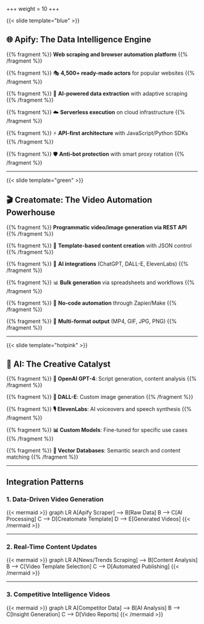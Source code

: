 +++
weight = 10
+++

{{< slide template="blue" >}}

## 🌐 Apify: The Data Intelligence Engine

{{% fragment %}}
**Web scraping and browser automation platform**
{{% /fragment %}}

{{% fragment %}}
🎭 **4,500+ ready-made actors** for popular websites
{{% /fragment %}}

{{% fragment %}}
🤖 **AI-powered data extraction** with adaptive scraping
{{% /fragment %}}

{{% fragment %}}
☁️ **Serverless execution** on cloud infrastructure
{{% /fragment %}}

{{% fragment %}}
⚡ **API-first architecture** with JavaScript/Python SDKs
{{% /fragment %}}

{{% fragment %}}
🛡️ **Anti-bot protection** with smart proxy rotation
{{% /fragment %}}

---

{{< slide template="green" >}}

## 🎬 Creatomate: The Video Automation Powerhouse

{{% fragment %}}
**Programmatic video/image generation via REST API**
{{% /fragment %}}

{{% fragment %}}
📝 **Template-based content creation** with JSON control
{{% /fragment %}}

{{% fragment %}}
🤖 **AI integrations** (ChatGPT, DALL-E, ElevenLabs)
{{% /fragment %}}

{{% fragment %}}
📊 **Bulk generation** via spreadsheets and workflows
{{% /fragment %}}

{{% fragment %}}
🔗 **No-code automation** through Zapier/Make
{{% /fragment %}}

{{% fragment %}}
🎥 **Multi-format output** (MP4, GIF, JPG, PNG)
{{% /fragment %}}

---

{{< slide template="hotpink" >}}

## 🧠 AI: The Creative Catalyst

{{% fragment %}}
**🎯 OpenAI GPT-4**: Script generation, content analysis
{{% /fragment %}}

{{% fragment %}}
**🎨 DALL-E**: Custom image generation
{{% /fragment %}}

{{% fragment %}}
**🎙️ ElevenLabs**: AI voiceovers and speech synthesis
{{% /fragment %}}

{{% fragment %}}
**📊 Custom Models**: Fine-tuned for specific use cases
{{% /fragment %}}

{{% fragment %}}
**🔄 Vector Databases**: Semantic search and content matching
{{% /fragment %}}

---

## Integration Patterns

### 1. Data-Driven Video Generation

{{< mermaid >}}
graph LR
    A[Apify Scraper] --> B[Raw Data]
    B --> C[AI Processing]
    C --> D[Creatomate Template]
    D --> E[Generated Videos]
{{< /mermaid >}}

---

### 2. Real-Time Content Updates

{{< mermaid >}}
graph LR
    A[News/Trends Scraping] --> B[Content Analysis]
    B --> C[Video Template Selection]
    C --> D[Automated Publishing]
{{< /mermaid >}}

---

### 3. Competitive Intelligence Videos

{{< mermaid >}}
graph LR
    A[Competitor Data] --> B[AI Analysis]
    B --> C[Insight Generation]
    C --> D[Video Reports]
{{< /mermaid >}}